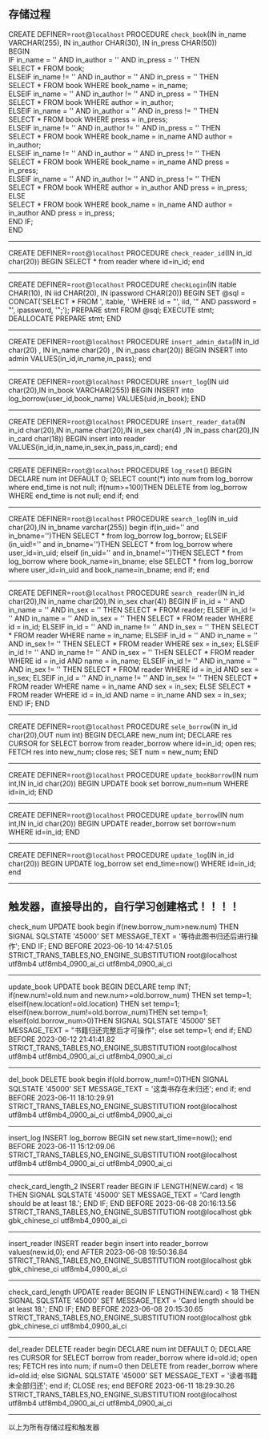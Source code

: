 存储过程
----------------------

CREATE DEFINER=`root`@`localhost` PROCEDURE `check_book`(IN in_name VARCHAR(255), IN in_author CHAR(30), IN in_press CHAR(50))  
BEGIN  
	IF in_name = '' AND in_author = '' AND in_press = '' THEN  
		SELECT * FROM book;  
	ELSEIF in_name != '' AND in_author = '' AND in_press = '' THEN  
		SELECT * FROM book WHERE book_name = in_name;  
	ELSEIF in_name = '' AND in_author != '' AND in_press = '' THEN  
		SELECT * FROM book WHERE author = in_author;  
	ELSEIF in_name = '' AND in_author = '' AND in_press != '' THEN  
		SELECT * FROM book WHERE press = in_press;  
	ELSEIF in_name != '' AND in_author != '' AND in_press = '' THEN  
		SELECT * FROM book WHERE book_name = in_name AND author = in_author;  
	ELSEIF in_name != '' AND in_author = '' AND in_press != '' THEN  
		SELECT * FROM book WHERE book_name = in_name AND press = in_press;    
	ELSEIF in_name = '' AND in_author != '' AND in_press != '' THEN  
		SELECT * FROM book WHERE author = in_author AND press = in_press;  
	ELSE  
		SELECT * FROM book WHERE book_name = in_name AND author = in_author AND press = in_press;  
	END IF;  
END  
  
---------------------------  

CREATE DEFINER=`root`@`localhost` PROCEDURE `check_reader_id`(IN in_id char(20))
BEGIN
	SELECT * from reader where id=in_id;
end

---------------------------

CREATE DEFINER=`root`@`localhost` PROCEDURE `checkLogin`(IN itable CHAR(10), IN iid CHAR(20), IN ipassword CHAR(20))
BEGIN
SET @sql = CONCAT('SELECT * FROM ', itable, ' WHERE id = "', iid, '" AND password = "', ipassword, '";');
PREPARE stmt FROM @sql;
EXECUTE stmt;
DEALLOCATE PREPARE stmt;
END

--------------------------------------

CREATE DEFINER=`root`@`localhost` PROCEDURE `insert_admin_data`(IN in_id char(20) , IN in_name char(20) , IN in_pass char(20))
BEGIN
	INSERT into admin VALUES(in_id,in_name,in_pass);
end


----------------------

CREATE DEFINER=`root`@`localhost` PROCEDURE `insert_log`(IN uid char(20),IN in_book VARCHAR(255))
BEGIN
	INSERT into log_borrow(user_id,book_name) VALUES(uid,in_book);
END

----------------------------------

CREATE DEFINER=`root`@`localhost` PROCEDURE `insert_reader_data`(IN in_id char(20),IN in_name char(20),IN in_sex char(4) ,IN in_pass char(20),IN in_card char(18))
BEGIN
	insert into reader VALUES(in_id,in_name,in_sex,in_pass,in_card);
end


--------------------------------

CREATE DEFINER=`root`@`localhost` PROCEDURE `log_reset`()
BEGIN
	DECLARE num int DEFAULT 0;
	SELECT count(*) into num from log_borrow where end_time is not null;
	if(num>=100)THEN
		DELETE from log_borrow WHERE end_time is not null;
		end if;
	end



 ------------------------------


 CREATE DEFINER=`root`@`localhost` PROCEDURE `search_log`(IN in_uid char(20),IN in_bname varchar(255))
begin
	if(in_uid='' and in_bname='')THEN
		SELECT * from log_borrow log_borrow;
	ELSEIF (in_uid!='' and in_bname='')THEN
		SELECT * from log_borrow where user_id=in_uid;
	elseif (in_uid='' and in_bname!='')THEN
		SELECT * from log_borrow where book_name=in_bname;
	else
		SELECT * from log_borrow where user_id=in_uid and book_name=in_bname;
	end if;
end


-----------------------------------

CREATE DEFINER=`root`@`localhost` PROCEDURE `search_reader`(IN in_id char(20),IN in_name char(20),IN in_sex char(4))
BEGIN
	IF in_id = '' AND in_name = '' AND in_sex = '' THEN
			SELECT * FROM reader;
	ELSEIF in_id != '' AND in_name = '' AND in_sex = '' THEN
		SELECT * FROM reader WHERE id = in_id;
	ELSEIF in_id = '' AND in_name != '' AND in_sex = '' THEN
		SELECT * FROM reader WHERE name = in_name;
	ELSEIF in_id = '' AND in_name = '' AND in_sex != '' THEN
		SELECT * FROM reader WHERE sex = in_sex;
	ELSEIF in_id != '' AND in_name != '' AND in_sex = '' THEN
		SELECT * FROM reader WHERE id = in_id AND name = in_name;
	ELSEIF in_id != '' AND in_name = '' AND in_sex != '' THEN
		SELECT * FROM reader WHERE id = in_id AND sex = in_sex;
	ELSEIF in_id = '' AND in_name != '' AND in_sex != '' THEN
		SELECT * FROM reader WHERE name = in_name AND sex = in_sex;
	ELSE
		SELECT * FROM reader WHERE id = in_id AND name = in_name AND sex = in_sex;
	END IF;
END

---------------------------------

CREATE DEFINER=`root`@`localhost` PROCEDURE `sele_borrow`(IN in_id char(20),OUT num int)
BEGIN
    DECLARE new_num int;
    DECLARE res CURSOR for SELECT borrow from reader_borrow where id=in_id;
    open res;
    FETCH res into new_num;
    close res;
    SET num = new_num;
END


------------------------


CREATE DEFINER=`root`@`localhost` PROCEDURE `update_bookBorrow`(IN num int,IN in_id char(20))
BEGIN
	UPDATE book set borrow_num=num WHERE id=in_id;
END

----------------------------

CREATE DEFINER=`root`@`localhost` PROCEDURE `update_borrow`(IN num int,IN in_id char(20))
BEGIN
	UPDATE reader_borrow set borrow=num WHERE id=in_id;
END


-----------------------------

CREATE DEFINER=`root`@`localhost` PROCEDURE `update_log`(IN in_id char(20))
BEGIN
	UPDATE log_borrow set end_time=now() WHERE id=in_id;
end

--------------------------------------------------------------------------
触发器，直接导出的，自行学习创建格式！！！！
------------------------

check_num	UPDATE	book	begin
	if(new.borrow_num>new.num) THEN
		SIGNAL SQLSTATE '45000' SET MESSAGE_TEXT = '等待此图书归还后进行操作';
	END IF;
END	BEFORE	2023-06-10 14:47:51.05	STRICT_TRANS_TABLES,NO_ENGINE_SUBSTITUTION	root@localhost	utf8mb4	utf8mb4_0900_ai_ci	utf8mb4_0900_ai_ci

--------------------------

update_book	UPDATE	book	BEGIN
    DECLARE temp INT;
    if(new.num!=old.num and new.num>=old.borrow_num) THEN
        set temp=1;
    elseif(new.location!=old.location) THEN
        set temp=1;
    elseif(new.borrow_num!=old.borrow_num)THEN
        set temp=1;
    elseif(old.borrow_num>0)THEN
        SIGNAL SQLSTATE '45000' SET MESSAGE_TEXT = "书籍归还完整后才可操作";
    else
        set temp=1;
    end if;
END	BEFORE	2023-06-12 21:41:41.82	STRICT_TRANS_TABLES,NO_ENGINE_SUBSTITUTION	root@localhost	utf8mb4	utf8mb4_0900_ai_ci	utf8mb4_0900_ai_ci

-------------------------------------------------

del_book	DELETE	book	begin
	if(old.borrow_num!=0)THEN
		SIGNAL SQLSTATE '45000' SET MESSAGE_TEXT = '这类书存在未归还';
	end if;
end	BEFORE	2023-06-11 18:10:29.91	STRICT_TRANS_TABLES,NO_ENGINE_SUBSTITUTION	root@localhost	utf8mb4	utf8mb4_0900_ai_ci	utf8mb4_0900_ai_ci

---------------------------------------------

insert_log	INSERT	log_borrow	BEGIN
	set new.start_time=now();
end	BEFORE	2023-06-11 15:12:09.06	STRICT_TRANS_TABLES,NO_ENGINE_SUBSTITUTION	root@localhost	utf8mb4	utf8mb4_0900_ai_ci	utf8mb4_0900_ai_ci

-----------------------------------------

check_card_length_2	INSERT	reader	BEGIN
IF LENGTH(NEW.card) < 18 THEN
SIGNAL SQLSTATE '45000' SET MESSAGE_TEXT = 'Card length should be at least 18.';
END IF;
END	BEFORE	2023-06-08 20:16:13.56	STRICT_TRANS_TABLES,NO_ENGINE_SUBSTITUTION	root@localhost	gbk	gbk_chinese_ci	utf8mb4_0900_ai_ci


------------------------------------------

insert_reader	INSERT	reader	begin
insert into reader_borrow values(new.id,0);
end	AFTER	2023-06-08 19:50:36.84	STRICT_TRANS_TABLES,NO_ENGINE_SUBSTITUTION	root@localhost	gbk	gbk_chinese_ci	utf8mb4_0900_ai_ci


--------------------------------------------

check_card_length	UPDATE	reader	BEGIN
IF LENGTH(NEW.card) < 18 THEN
SIGNAL SQLSTATE '45000' SET MESSAGE_TEXT = 'Card length should be at least 18.';
END IF;
END	BEFORE	2023-06-08 20:15:30.65	STRICT_TRANS_TABLES,NO_ENGINE_SUBSTITUTION	root@localhost	gbk	gbk_chinese_ci	utf8mb4_0900_ai_ci

--------------------------------

del_reader	DELETE	reader	begin
	DECLARE num int DEFAULT 0;
DECLARE res CURSOR for SELECT borrow from reader_borrow where id=old.id;
open res;
FETCH res into num;
if num=0 then
	DELETE from reader_borrow where id=old.id;
else
	SIGNAL SQLSTATE '45000' SET MESSAGE_TEXT = '读者书籍未全部归还';
end if;
CLOSE res;
end	BEFORE	2023-06-11 18:29:30.26	STRICT_TRANS_TABLES,NO_ENGINE_SUBSTITUTION	root@localhost	utf8mb4	utf8mb4_0900_ai_ci	utf8mb4_0900_ai_ci

-------------------------------------------
以上为所有存储过程和触发器

